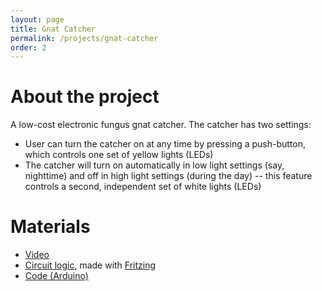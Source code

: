 ```yaml
---
layout: page
title: Gnat Catcher
permalink: /projects/gnat-catcher
order: 2
---
```

# About the project

<img style="padding-left: 15px;padding-bottom: 15px" align="right" rc="images/gnat-catcher.png">

A low-cost electronic fungus gnat catcher. The catcher has two settings:
 *  User can turn the catcher on at any time by pressing a push-button, which controls one set of yellow lights (LEDs)
 *  The catcher will turn on automatically in low light settings (say, nighttime) and off in high light settings (during the day) -- this feature controls a second, independent set of white lights (LEDs)
 
# Materials

* [Video](https://youtu.be/4O3Kp7wESNQ)
* [Circuit logic](https://annabelrothschild.com/images/gc-circuit.pdf), made with [Fritzing](https://fritzing.org/)
* [Code (Arduino)](https://github.com/annabelrothschild/Gnat-Catcher)


